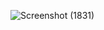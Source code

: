 ![Screenshot (1831)](https://github.com/user-attachments/assets/092ef821-800d-4be6-94e7-b9affce59e80)
